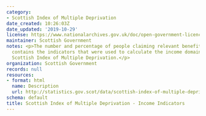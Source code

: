 ```yaml
---
category:
- Scottish Index of Multiple Deprivation
date_created: 10:26:03Z
date_updated: '2019-10-29'
license: https://www.nationalarchives.gov.uk/doc/open-government-licence/version/3/
maintainer: Scottish Government
notes: <p>The number and percentage of people claiming relevant benefits. This dataset
  contains the indicators that were used to calculate the income domain of the 2016
  Scottish Index of Multiple Deprivation.</p>
organization: Scottish Government
records: null
resources:
- format: html
  name: Description
  url: http://statistics.gov.scot/data/scottish-index-of-multiple-deprivation---income-indicators
schema: default
title: Scottish Index of Multiple Deprivation - Income Indicators
---
```

